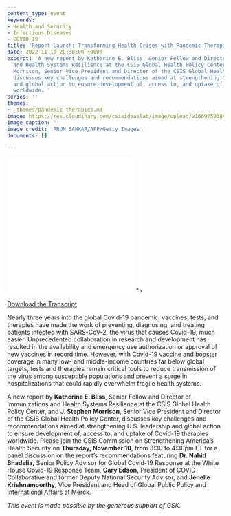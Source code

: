 ```yaml
---
content_type: event
keywords:
- Health and Security
- Infectious Diseases
- COVID-19
title: 'Report Launch: Transforming Health Crises with Pandemic Therapies'
date: 2022-11-10 20:30:00 +0000
excerpt: 'A new report by Katherine E. Bliss, Senior Fellow and Director of Immunizations
  and Health Systems Resilience at the CSIS Global Health Policy Center, and J. Stephen
  Morrison, Senior Vice President and Director of the CSIS Global Health Policy Center,
  discusses key challenges and recommendations aimed at strengthening U.S. leadership
  and global action to ensure development of, access to, and uptake of Covid-19 therapies
  worldwide. '
series: ''
themes:
- _themes/pandemic-therapies.md
image: https://res.cloudinary.com/csisideaslab/image/upload/v1669750384/health-commission/GettyImages-1237471444_lxzear.jpg
image_caption: ''
image_credit: 'ARUN SANKAR/AFP/Getty Images '
documents: []

---
```

<div class="video-wrapper post-feature-video"> <iframe allow="autoplay; encrypted-media" allowfullscreen="" frameborder="0" src="<iframe width="560" height="315" src="https://www.youtube.com/embed/S19c2NE2rLU" title="YouTube video player" frameborder="0" allow="accelerometer; autoplay; clipboard-write; encrypted-media; gyroscope; picture-in-picture" allowfullscreen></iframe>"></iframe> </div>

[Download the Transcript](https://csis-website-prod.s3.amazonaws.com/s3fs-public/event/ts221115_Bhadelia_Transforming_Therapies.pdf?P2EGsBV_qzqev019vr_8b7HHpnuU7bui)

Nearly three years into the global Covid-19 pandemic, vaccines, tests, and therapies have made the work of preventing, diagnosing, and treating patients infected with SARS-CoV-2, the virus that causes Covid-19, much easier. Unprecedented collaboration in research and development has resulted in the availability and emergency use authorization or approval of new vaccines in record time. However, with Covid-19 vaccine and booster coverage in many low- and middle-income countries far below global targets, tests and therapies remain critical tools to reduce transmission of the virus among susceptible populations and prevent a surge in hospitalizations that could rapidly overwhelm fragile health systems.

A new report by **Katherine E. Bliss**, Senior Fellow and Director of Immunizations and Health Systems Resilience at the CSIS Global Health Policy Center, and **J. Stephen Morrison**, Senior Vice President and Director of the CSIS Global Health Policy Center, discusses key challenges and recommendations aimed at strengthening U.S. leadership and global action to ensure development of, access to, and uptake of Covid-19 therapies worldwide. Please join the CSIS Commission on Strengthening America’s Health Security on **Thursday, November 10**, from 3:30 to 4:30pm ET for a panel discussion on the report’s recommendations featuring **Dr. Nahid Bhadelia,** Senior Policy Advisor for Global Covid-19 Response at the White House Covid-19 Response Team, **Gary Edson,** President of COVID Collaborative and former Deputy National Security Advisor, and **Jenelle Krishnamoorthy**, Vice President and Head of Global Public Policy and International Affairs at Merck.

_This event is made possible by the generous support of GSK._
